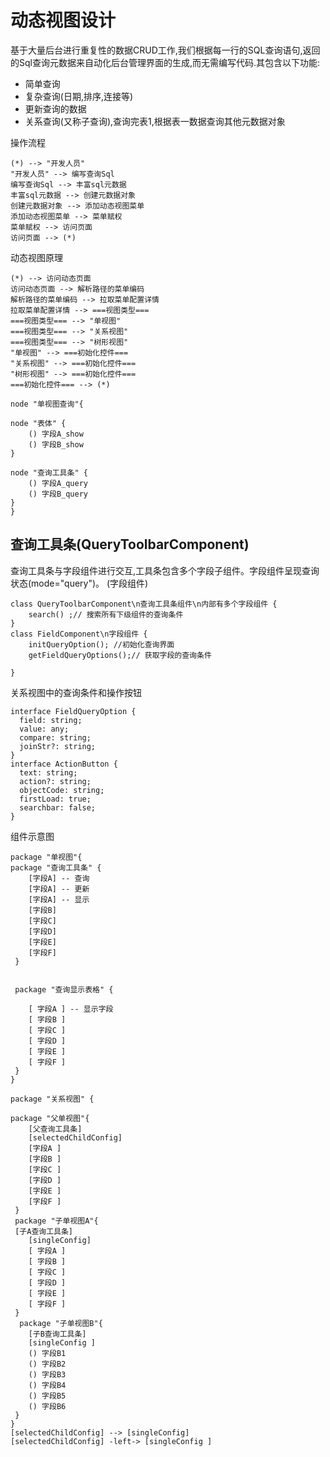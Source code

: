 # 动态视图设计

基于大量后台进行重复性的数据CRUD工作,我们根据每一行的SQL查询语句,返回的Sql查询元数据来自动化后台管理界面的生成,而无需编写代码.其包含以下功能:
* 简单查询
* 复杂查询(日期,排序,连接等)
* 更新查询的数据
* 关系查询(又称子查询),查询完表1,根据表一数据查询其他元数据对象


操作流程
```puml
(*) --> "开发人员"
"开发人员" --> 编写查询Sql
编写查询Sql --> 丰富sql元数据
丰富sql元数据 --> 创建元数据对象
创建元数据对象 --> 添加动态视图菜单
添加动态视图菜单 --> 菜单赋权
菜单赋权 --> 访问页面
访问页面 --> (*)
```


动态视图原理

```puml
(*) --> 访问动态页面
访问动态页面 --> 解析路径的菜单编码
解析路径的菜单编码 --> 拉取菜单配置详情
拉取菜单配置详情 --> ===视图类型===
===视图类型=== --> "单视图"
===视图类型=== --> "关系视图"
===视图类型=== --> "树形视图"
"单视图" --> ===初始化控件===
"关系视图" --> ===初始化控件===
"树形视图" --> ===初始化控件===
===初始化控件=== --> (*)

```

```puml
node "单视图查询"{
    
node "表体" {
    () 字段A_show
    () 字段B_show
}

node "查询工具条" {
    () 字段A_query
    () 字段B_query
}
}
```


## 查询工具条(QueryToolbarComponent)
查询工具条与字段组件进行交互,工具条包含多个字段子组件。字段组件呈现查询状态(mode="query")。
(字段组件)
```puml
class QueryToolbarComponent\n查询工具条组件\n内部有多个字段组件 {
    search() ;// 搜索所有下级组件的查询条件
}
class FieldComponent\n字段组件 {
    initQueryOption(); //初始化查询界面
    getFieldQueryOptions();// 获取字段的查询条件
    
}
```

关系视图中的查询条件和操作按钮

```puml
interface FieldQueryOption {
  field: string;
  value: any;
  compare: string;
  joinStr?: string;
}
interface ActionButton {
  text: string;
  action?: string;
  objectCode: string;
  firstLoad: true;
  searchbar: false;
}
```

组件示意图

```puml
package "单视图"{
package "查询工具条" {
    [字段A] -- 查询
    [字段A] -- 更新
    [字段A] -- 显示 
    [字段B]
    [字段C]
    [字段D]
    [字段E]
    [字段F]
 }


 package "查询显示表格" {
   
    [ 字段A ] -- 显示字段 
    [ 字段B ]
    [ 字段C ]
    [ 字段D ]
    [ 字段E ]
    [ 字段F ]
 }
}
```
```puml
package "关系视图" {
    
package "父单视图"{
    [父查询工具条]
    [selectedChildConfig]
    [字段A ]
    [字段B ]
    [字段C ]
    [字段D ]
    [字段E ]
    [字段F ]
 }
 package "子单视图A"{
 [子A查询工具条]
    [singleConfig]
    [ 字段A ]
    [ 字段B ]
    [ 字段C ]
    [ 字段D ]
    [ 字段E ]
    [ 字段F ]
 }
  package "子单视图B"{
    [子B查询工具条]
    [singleConfig ]
    () 字段B1
    () 字段B2 
    () 字段B3 
    () 字段B4 
    () 字段B5 
    () 字段B6 
 }
}
[selectedChildConfig] --> [singleConfig]
[selectedChildConfig] -left-> [singleConfig ]

```

